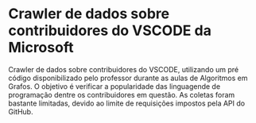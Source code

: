 # Crawler de dados sobre contribuidores do VSCODE da Microsoft
Crawler de dados sobre contribuidores do VSCODE, utilizando um pré código disponibilizado pelo professor durante as aulas de Algoritmos em Grafos. O objetivo é verificar a popularidade das linguagende de programação dentre os contribuidores em questão.
As coletas foram bastante limitadas, devido ao limite de requisições impostos pela API do GitHub.
